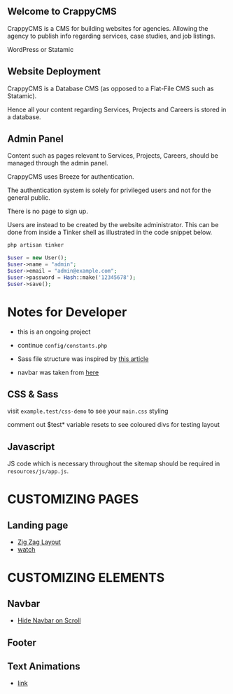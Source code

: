 
## Welcome to CrappyCMS

CrappyCMS is a CMS for building websites for agencies. Allowing the agency to publish info regarding services, case studies, and job listings.

WordPress or Statamic


## Website Deployment

CrappyCMS is a Database CMS (as opposed to a Flat-File CMS such as Statamic).

Hence all your content regarding Services, Projects and Careers is stored in a database.


## Admin Panel

Content such as pages relevant to Services, Projects, Careers, should be managed through the admin panel.

CrappyCMS uses Breeze for authentication.

The authentication system is solely for privileged users and not for the general public.

There is no page to sign up.

Users are instead to be created by the website administrator. This can be done from inside a Tinker shell as illustrated in the code snippet below.

```php
php artisan tinker

$user = new User();
$user->name = "admin";
$user->email = "admin@example.com";
$user->password = Hash::make('12345678');
$user->save();
```




# Notes for Developer
- this is an ongoing project
- continue `config/constants.php`



- Sass file structure was inspired by [this article](https://itnext.io/structuring-your-sass-projects-c8d41fa55ed4)
- navbar was taken from [here](https://codepen.io/mutedblues/pen/MmPNPG)



## CSS & Sass

visit `example.test/css-demo` to see your `main.css` styling

comment out $test\* variable resets to see coloured divs for testing layout

## Javascript

JS code which is necessary throughout the sitemap should be required in `resources/js/app.js`.


# CUSTOMIZING PAGES

## Landing page
- [Zig Zag Layout](https://www.w3schools.com/howto/howto_css_zig_zag_layout.asp)
- [watch](https://www.youtube.com/watch?v=aoQ6S1a32j8)

# CUSTOMIZING ELEMENTS

## Navbar
- [Hide Navbar on Scroll](https://www.w3schools.com/howto/howto_js_navbar_hide_scroll.asp)

## Footer

## Text Animations
- [link](https://codepen.io/yemon/pen/pWoROm)
